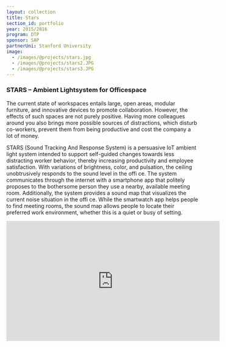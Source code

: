 ```yaml
---
layout: collection
title: Stars
section_id: portfolio
year: 2015/2016
program: DTP
sponsor: SAP
partnerUni: Stanford University
image:
  - /images/@projects/stars.jpg
  - /images/@projects/stars2.JPG
  - /images/@projects/stars3.JPG
---
```


### STARS – Ambient Lightsystem for Officespace

The current state of workspaces entails large, open areas, modular furniture, and innovative devices to promote collaboration. However, the effects of such spaces are not purely positive. Having more colleagues around you also brings more possible sources of distractions, which disturb co-workers, prevent them from being productive  and cost the company a lot of money.

STARS (Sound Tracking And Response System) is a persuasive IoT ambient light system intended to support self-guided changes towards less distracting worker behavior, thereby increasing productivity and employee satisfaction. With variations of brightness, color, and pulsation, the ceiling unobtrusively responds to the sound level in the offi ce. The system communicates through the internet with a smartphone app that politely proposes to the bothersome person they use a nearby, available meeting room. Additionally, the system provides a sound map that visualizes the current noise situation in the offi ce. While the smartwatch app helps people to find meeting rooms, the sound map allows people to locate their preferred work  environment, whether this is a quiet or busy of setting.

<iframe width="560" height="315" src="https://www.youtube.com/embed/aRCl1EFWlGw" frameborder="0" allow="accelerometer; autoplay; encrypted-media; gyroscope; picture-in-picture" allowfullscreen></iframe>
